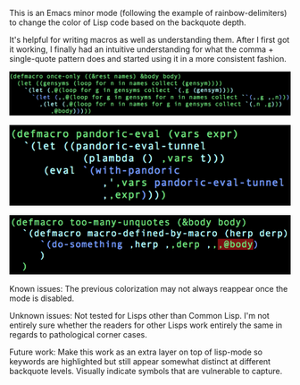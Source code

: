This is an Emacs minor mode (following the example of rainbow-delimiters) to change the color of Lisp code based on the backquote depth.

It's helpful for writing macros as well as understanding them. After I first got it working, I finally had an intuitive understanding for what the comma + single-quote pattern does and started using it in a more consistent fashion.

![once-only](/images/once-only.png "once-only")

![pandoric-eval](/images/pandoric-eval.png "pandoric-eval")

![too-many-unquotes](/images/too-many-unquotes.png "too-many-unquotes")

Known issues:
The previous colorization may not always reappear once the mode is disabled.

Unknown issues:
Not tested for Lisps other than Common Lisp. I'm not entirely sure whether the readers for other Lisps work entirely the same in regards to pathological corner cases.

Future work:
Make this work as an extra layer on top of lisp-mode so keywords are highlighted but still appear somewhat distinct at different backquote levels.
Visually indicate symbols that are vulnerable to capture.
